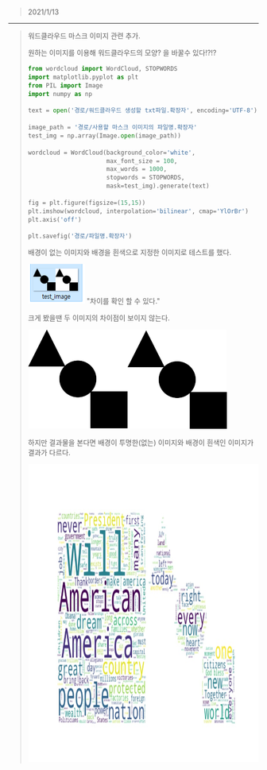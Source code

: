 ### 
> 2021/1/13
---
> 워드클라우드 마스크 이미지 관련 추가.
>
> 원하는 이미지를 이용해 워드클라우드의 모양? 을 바꿀수 있다!?!?
>
> ```Python
> from wordcloud import WordCloud, STOPWORDS
> import matplotlib.pyplot as plt
> from PIL import Image
> import numpy as np
>
> text = open('경로/워드클라우드 생성할 txt파일.확장자', encoding='UTF-8').read()
>
> image_path = '경로/사용할 마스크 이미지의 파일명.확장자'
> test_img = np.array(Image.open(image_path))
> 
> wordcloud = WordCloud(background_color='white',
>                       max_font_size = 100,
>                       max_words = 1000,
>                       stopwords = STOPWORDS,
>                       mask=test_img).generate(text)
> 
> fig = plt.figure(figsize=(15,15))
> plt.imshow(wordcloud, interpolation='bilinear', cmap='YlOrBr')
> plt.axis('off')
> 
> plt.savefig('경로/파일명.확장자')
> ```
>
> 배경이 없는 이미지와 배경을 흰색으로 지정한 이미지로 테스트를 했다.
> 
> ![image_bg](./image/step2_2/image_bg.png) "차이를 확인 할 수 있다."
>
> 크게 봤을땐 두 이미지의 차이점이 보이지 않는다.
>
> <img src="./image/step2_2/test_image.png" width="400" height="200">
>
> 하지만 결과물을 본다면 배경이 투명한(없는) 이미지와 배경이 흰색인 이미지가 결과가 다르다.
>
> <img src="./image/step2_2/result.png" width="600" height="600">

